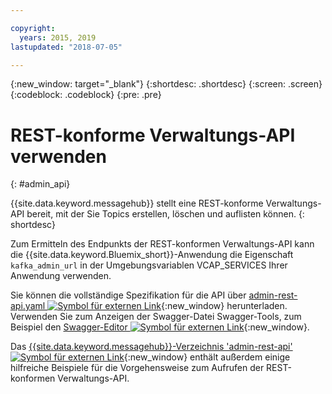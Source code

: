 ```yaml
---

copyright:
  years: 2015, 2019
lastupdated: "2018-07-05"

---
```


{:new_window: target="_blank"}
{:shortdesc: .shortdesc}
{:screen: .screen}
{:codeblock: .codeblock}
{:pre: .pre}

# REST-konforme Verwaltungs-API verwenden
{: #admin_api}

{{site.data.keyword.messagehub}} stellt eine REST-konforme Verwaltungs-API bereit, mit der Sie Topics erstellen, löschen und auflisten können.
{: shortdesc}

Zum Ermitteln des Endpunkts der REST-konformen Verwaltungs-API kann die {{site.data.keyword.Bluemix_short}}-Anwendung die Eigenschaft `kafka_admin_url` in der Umgebungsvariablen VCAP_SERVICES Ihrer Anwendung verwenden.

Sie können die vollständige Spezifikation für die API über [admin-rest-api.yaml ![Symbol für externen Link](../../icons/launch-glyph.svg "Symbol für externen Link")](https://github.com/ibm-messaging/event-streams-docs/blob/master/admin-rest-api/admin-rest-api.yaml){:new_window} herunterladen.
Verwenden Sie zum Anzeigen der Swagger-Datei Swagger-Tools, zum Beispiel den [Swagger-Editor ![Symbol für externen Link](../../icons/launch-glyph.svg "Symbol für externen Link")](http://editor.swagger.io/#/){:new_window}.

Das [{{site.data.keyword.messagehub}}-Verzeichnis 'admin-rest-api' ![Symbol für externen Link](../../icons/launch-glyph.svg "Symbol für externen Link")](https://github.com/ibm-messaging/event-streams-docs/tree/master/admin-rest-api){:new_window} enthält außerdem einige hilfreiche Beispiele für die Vorgehensweise zum Aufrufen der REST-konformen Verwaltungs-API.



